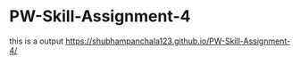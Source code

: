 # PW-Skill-Assignment-4

this is a output https://shubhampanchala123.github.io/PW-Skill-Assignment-4/
